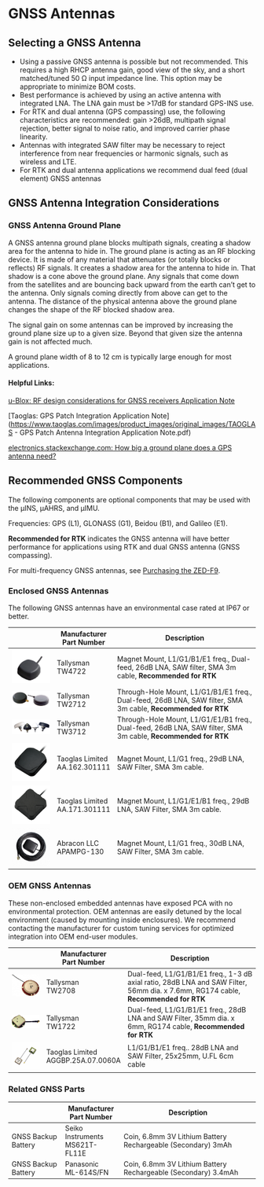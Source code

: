 # GNSS Antennas

## Selecting a GNSS Antenna

- Using a passive GNSS antenna is possible but not recommended.  This requires a high RHCP antenna gain, good view of the sky, and a short matched/tuned 50 Ω input impedance line.  This option may be appropriate to minimize BOM costs.
- Best performance is achieved by using an active antenna with integrated LNA.  The LNA gain must be >17dB for standard GPS-INS use.  
- For RTK and dual antenna (GPS compassing) use, the following characteristics are recommended: gain >26dB, multipath signal rejection, better signal to noise ratio, and improved carrier phase linearity.
- Antennas with integrated SAW filter may be necessary to reject interference from near frequencies or harmonic signals, such as wireless and LTE.
- For RTK and dual antenna applications we recommend dual feed (dual element) GNSS antennas

## GNSS Antenna Integration Considerations

### GNSS Antenna Ground Plane

A GNSS antenna ground plane blocks multipath signals, creating a shadow area for the antenna to hide in.  The ground plane is acting as an RF blocking device.  It is made of any material that attenuates (or totally blocks or reflects) RF signals.  It creates a shadow area for the antenna to hide in.  That shadow is a cone above the ground plane.  Any signals that come down from the satellites and are bouncing back upward from the earth can’t get to the antenna.  Only signals coming directly from above can get to the antenna.  The distance of the physical antenna above the ground plane changes the shape of the RF blocked shadow area. 

The signal gain on some antennas can be improved by increasing the ground plane size up to a given size.  Beyond that given size the antenna gain is not affected much.

A ground plane width of 8 to 12 cm is typically large enough for most applications.

#### Helpful Links:

[u-Blox: RF design considerations for GNSS receivers Application Note](https://www.u-blox.com/sites/default/files/products/documents/GPS-Antenna_AppNote_(GPS-X-08014).pdf?utm_source=en%2Fimages%2Fdownloads%2FProduct_Docs%2FGPS_Antennas_ApplicationNote(GPS-X-08014).pdf) 

[Taoglas:  GPS Patch Integration Application Note](https://www.taoglas.com/images/product_images/original_images/TAOGLAS - GPS Patch Antenna Integration Application Note.pdf) 

[electronics.stackexchange.com: How big a ground plane does a GPS antenna need?](https://electronics.stackexchange.com/questions/150849/how-big-a-ground-plane-does-a-gps-antenna-need/247725) 

## Recommended GNSS Components

The following components are optional components that may be used with the μINS, μAHRS, and μIMU.  

Frequencies: GPS (L1), GLONASS (G1), Beidou (B1), and Galileo (E1).

**Recommended for RTK** indicates the GNSS antenna will have better performance for applications using RTK and dual GNSS antenna (GNSS compassing).

For multi-frequency GNSS antennas, see [Purchasing the ZED-F9](../multi_band_gnss/#purchasing-the-zed-f9). 

### Enclosed GNSS Antennas

The following GNSS antennas have an environmental case rated at IP67 or better.

|                                            | Manufacturer<br/>Part Number      | Description                                                  |
| ------------------------------------------ | --------------------------------- | ------------------------------------------------------------ |
| ![tw4722](images/tw4722.png)               | Tallysman<br/>TW4722              | Magnet Mount, L1/G1/B1/E1 freq., Dual-feed, 26dB LNA, SAW filter, SMA 3m cable, **Recommended for RTK** |
| ![tw2712](images/tw2712.png)               | Tallysman<br/>TW2712              | Through-Hole Mount, L1/G1/B1/E1 freq., Dual-feed, 26dB LNA, SAW filter, SMA 3m cable, **Recommended for RTK** |
| ![tw3712](images/tw3712.png)               | Tallysman<br/>TW3712              | Through-Hole Mount, L1/G1/E1/B1 freq., Dual-feed, 26dB LNA, SAW filter, SMA 3m cable, **Recommended for RTK** |
| ![AA.162.301111](images/AA.162.301111.png) | Taoglas Limited<br/>AA.162.301111 | Magnet Mount, L1/G1 freq., 29dB LNA, SAW Filter, SMA 3m cable. |
| ![AA.171.301111](images/AA.171.301111.png) | Taoglas Limited<br/>AA.171.301111 | Magnet Mount, L1/G1/E1/B1 freq., 29dB LNA, SAW Filter, SMA 3m cable. |
| ![APAMPG-130](images/APAMPG-130.jpg)       | Abracon LLC<br/>APAMPG-130        | Magnet Mount, L1/G1 freq., 30dB LNA, SAW Filter, SMA 3m cable. |

### OEM GNSS Antennas

These non-enclosed embedded antennas have exposed PCA with no environmental protection.  OEM antennas are easily detuned by the local environment (caused by mounting inside enclosures).  We recommend contacting the manufacturer for custom tuning services for optimized integration into OEM end-user modules.

|                                                      | Manufacturer<br/>Part Number           | Description                                                  |
| ---------------------------------------------------- | -------------------------------------- | ------------------------------------------------------------ |
| ![TW2708](images/tw2708.jpg)                         | Tallysman<br/>TW2708                   | Dual-feed, L1/G1/B1/E1 freq., 1-3 dB axial ratio, 28dB LNA and SAW Filter, 56mm dia. x 7.6mm, RG174 cable,  **Recommended for RTK** |
| ![TW1712](images/tw1712.png)                         | Tallysman<br/>TW1722                   | Dual-feed, L1/G1/B1/E1 freq., 28dB LNA and SAW Filter, 35mm dia. x 6mm, RG174 cable, **Recommended for RTK** |
| ![AGGBP.25A.07.0060A](images/AGGBP.25A.07.0060A.jpg) | Taoglas Limited<br/>AGGBP.25A.07.0060A | L1/G1/B1/E1 freq.. 28dB LNA and SAW Filter, 25x25mm, U.FL 6cm cable |

### Related GNSS Parts

|                     | Manufacturer<br/>Part Number       | Description                                                  |
| ------------------- | ---------------------------------- | ------------------------------------------------------------ |
| GNSS Backup Battery | Seiko Instruments<br/>MS621T-FL11E | Coin, 6.8mm 3V Lithium Battery Rechargeable (Secondary) 3mAh |
| GNSS Backup Battery | Panasonic<br/>ML-614S/FN           | Coin, 6.8mm 3V Lithium Battery Rechargeable (Secondary) 3.4mAh |






